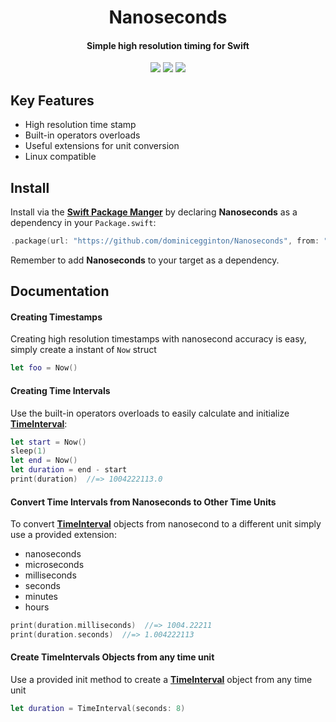<h1 align='center'>Nanoseconds</h1>
<h4 align='center'>Simple high resolution timing for Swift</h4>
<div align='center'>
  <img src='https://img.shields.io/github/workflow/status/dominicegginton/Nanoseconds/CI?label=CI'>
  <img src='https://img.shields.io/github/v/tag/dominicegginton/Nanoseconds?include_prereleases&label=release'>
  <img src="https://img.shields.io/github/license/dominicegginton/Nanoseconds">
</div>

## Key Features

- High resolution time stamp
- Built-in operators overloads
- Useful extensions for unit conversion
- Linux compatible

## Install

Install via the [**Swift Package Manger**](https://swift.org/package-manager/) by declaring **Nanoseconds** as a dependency in your  `Package.swift`:

``` swift
.package(url: "https://github.com/dominicegginton/Nanoseconds", from: "0.0.2")
```

Remember to add **Nanoseconds** to your target as a dependency.

## Documentation

#### Creating Timestamps
Creating high resolution timestamps with nanosecond accuracy is easy, simply create a instant of `Now` struct

```  swift
let foo = Now()
```

#### Creating Time Intervals

Use the built-in operators overloads to easily calculate and initialize [**TimeInterval**](https://developer.apple.com/documentation/foundation/timeinterval):

``` swift
let start = Now()
sleep(1)
let end = Now()
let duration = end - start
print(duration)  //=> 1004222113.0
```

#### Convert Time Intervals from Nanoseconds to Other Time Units

To convert [**TimeInterval**](https://developer.apple.com/documentation/foundation/timeinterval) objects from nanosecond to a different unit simply use a provided extension:

- nanoseconds
- microseconds
- milliseconds
- seconds
- minutes
- hours

``` swift
print(duration.milliseconds)  //=> 1004.22211
print(duration.seconds)  //=> 1.004222113
```
#### Create TimeIntervals Objects from any time unit

Use a provided init method to create a [**TimeInterval**](https://developer.apple.com/documentation/foundation/timeinterval) object from any time unit

``` swift
let duration = TimeInterval(seconds: 8)
```
